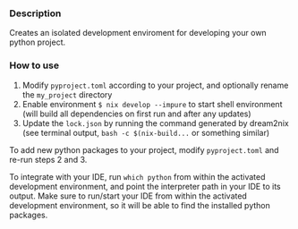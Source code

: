 ### Description 
Creates an isolated development enviroment for developing your own python project.


### How to use

1. Modify `pyproject.toml` according to your project, and optionally rename the `my_project` directory 
2. Enable environment `$ nix develop --impure` to start shell environment (will build all dependencies on first run and after any updates)
3. Update the `lock.json` by running the command generated by dream2nix (see terminal output, `bash -c $(nix-build...` or something similar)

To add new python packages to your project, modify `pyproject.toml` and re-run steps 2 and 3.

To integrate with your IDE, run `which python` from within the activated development environment, and point the interpreter path in your IDE to its output. Make sure to run/start your IDE from within the activated development environment, so it will be able to find the installed python packages.
